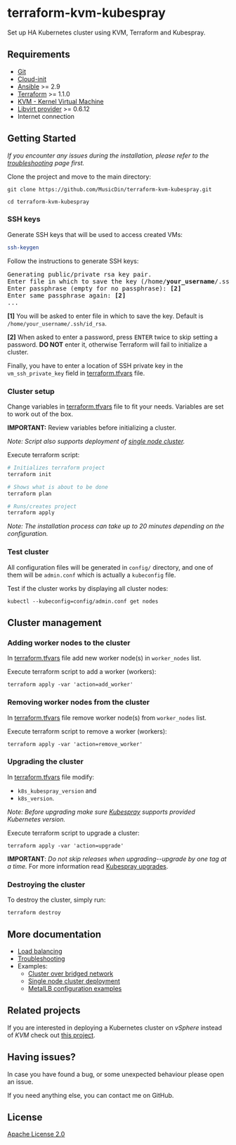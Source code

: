# terraform-kvm-kubespray
Set up HA Kubernetes cluster using KVM, Terraform and Kubespray.

## Requirements
+ [Git](https://git-scm.com/)
+ [Cloud-init](https://cloudinit.readthedocs.io/)
+ [Ansible](https://www.ansible.com/) >= 2.9
+ [Terraform](https://www.terraform.io/) >= 1.1.0
+ [KVM - Kernel Virtual Machine](https://www.linux-kvm.org/)
+ [Libvirt provider](https://github.com/dmacvicar/terraform-provider-libvirt) >= 0.6.12
+ Internet connection


## Getting Started

*If you encounter any issues during the installation, please refer to the [troubleshooting](docs/troubleshooting.md) page first.*

Clone the project and move to the main directory:
```
git clone https://github.com/MusicDin/terraform-kvm-kubespray.git

cd terraform-kvm-kubespray
```

### SSH keys

Generate SSH keys that will be used to access created VMs:
```bash
ssh-keygen
```

Follow the instructions to generate SSH keys:
<pre>
Generating public/private rsa key pair.
Enter file in which to save the key (/home/<b>your_username</b>/.ssh/id_rsa): <b>[1]</b>
Enter passphrase (empty for no passphrase): <b>[2]</b>
Enter same passphrase again: <b>[2]</b>
...
</pre>

**[1]** You will be asked to enter file in which to save the key. Default is `/home/your_username/.ssh/id_rsa`.

**[2]** When asked to enter a password, press <kbd>ENTER</kbd> twice to skip setting a password.
**DO NOT** enter it, otherwise Terraform will fail to initialize a cluster.

Finally, you have to enter a location of SSH private key in the `vm_ssh_private_key` field in [terraform.tfvars](terraform.tfvars) file.


### Cluster setup

Change variables in [terraform.tfvars](terraform.tfvars) file to fit your needs.
Variables are set to work out of the box.

**IMPORTANT:**
Review variables before initializing a cluster.

*Note: Script also supports deployment of [single node cluster](docs/examples/single-node-cluster.md).*

Execute terraform script:
```bash
# Initializes terraform project
terraform init

# Shows what is about to be done
terraform plan

# Runs/creates project
terraform apply
```

*Note: The installation process can take up to 20 minutes depending on the configuration.*

### Test cluster

All configuration files will be generated in `config/` directory,
and one of them will be `admin.conf` which is actually a `kubeconfig` file.

Test if the cluster works by displaying all cluster nodes:
```
kubectl --kubeconfig=config/admin.conf get nodes
```

## Cluster management

### Adding worker nodes to the cluster

In [terraform.tfvars](./terraform.tfvars) file add new worker node(s) in `worker_nodes` list.

Execute terraform script to add a worker (workers):
```
terraform apply -var 'action=add_worker'
```

### Removing worker nodes from the cluster

In [terraform.tfvars](./terraform.tfvars) file remove worker node(s) from `worker_nodes` list.

Execute terraform script to remove a worker (workers):
```
terraform apply -var 'action=remove_worker'
```
### Upgrading the cluster

In [terraform.tfvars](./terraform.tfvars) file modify:
  + `k8s_kubespray_version` and
  + `k8s_version`.

*Note: Before upgrading make sure [Kubespray](https://github.com/kubernetes-sigs/kubespray#supported-components) supports provided Kubernetes version.*

Execute terraform script to upgrade a cluster:
```
terraform apply -var 'action=upgrade'
```

**IMPORTANT**:
*Do not skip releases when upgrading--upgrade by one tag at a time.*
For more information read [Kubespray upgrades](https://github.com/kubernetes-sigs/kubespray/blob/master/docs/upgrades.md).

### Destroying the cluster

To destroy the cluster, simply run:
```
terraform destroy
```

## More documentation
+ [Load balancing](docs/load-balancer.md)
+ [Troubleshooting](docs/troubleshooting.md)
+ Examples:
  - [Cluster over bridged network](docs/examples/bridged-network.md)
  - [Single node cluster deployment](docs/examples/single-node-cluster.md)
  - [MetalLB configuration examples](docs/examples/metallb.md)

## Related projects

If you are interested in deploying a Kubernetes cluster on *vSphere* instead of *KVM* check out [this project](https://github.com/sguyennet/terraform-vsphere-kubespray).

## Having issues?

In case you have found a bug, or some unexpected behaviour please open an issue.

If you need anything else, you can contact me on GitHub.

## License

[Apache License 2.0](./LICENSE)
